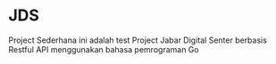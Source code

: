 # JDS
Project Sederhana ini adalah test Project Jabar Digital Senter berbasis Restful API menggunakan bahasa pemrograman Go




